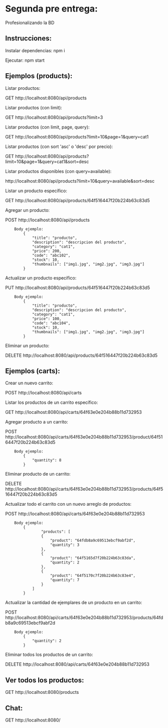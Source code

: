 # Segunda pre entrega:

Profesionalizando la BD

## Instrucciones:

Instalar dependencias: npm i

Ejecutar: npm start

## Ejemplos (products):

Listar productos:

GET http://localhost:8080/api/products

Listar productos (con limit):

GET http://localhost:8080/api/products?limit=3

Listar productos (con limit, page, query):

GET http://localhost:8080/api/products?limit=10&page=1&query=cat1

Listar productos (con sort 'asc' o 'desc' por precio):

GET http://localhost:8080/api/products?limit=10&page=1&query=cat1&sort=desc

Listar productos disponibles (con query=available):

http://localhost:8080/api/products?limit=10&query=available&sort=desc

Listar un producto específico:

GET http://localhost:8080/api/products/64f516447f20b224b63c83d5

Agregar un producto:

POST http://localhost:8080/api/products

        Body ejemplo:
            {
                "title": "producto",
                "description": "descripcion del producto",
                "category": "cat1",
                "price": 200,
                "code": "abc102",
                "stock": 10,
                "thumbnails": ["img1.jpg", "img2.jpg", "img3.jpg"]
            }

Actualizar un producto específico:

PUT http://localhost:8080/api/products/64f516447f20b224b63c83d5

        Body ejemplo:
            {
                "title": "producto",
                "description": "descripcion del producto",
                "category": "cat1",
                "price": 100,
                "code": "abc104",
                "stock": 10,
                "thumbnails": ["img1.jpg", "img2.jpg", "img3.jpg"]
            }

Eliminar un producto:

DELETE http://localhost:8080/api/products/64f516447f20b224b63c83d5

## Ejemplos (carts):

Crear un nuevo carrito:

POST http://localhost:8080/api/carts

Listar los productos de un carrito específico:

GET http://localhost:8080/api/carts/64f63e0e204b88b11d732953

Agregar producto a un carrito:

POST http://localhost:8080/api/carts/64f63e0e204b88b11d732953/product/64f516447f20b224b63c83d5

        Body ejemplo:
            {
                "quantity": 8
            }

Eliminar producto de un carrito:

DELETE http://localhost:8080/api/carts/64f63e0e204b88b11d732953/products/64f516447f20b224b63c83d5

Actualizar todo el carrito con un nuevo arreglo de productos:

POST http://localhost:8080/api/carts/64f63e0e204b88b11d732953

        Body ejemplo:
            {
                    "products": [
                    {
                        "product": "64fdb8a9c69513ebcf9abf2d",
                        "quantity": 3
                    },
                    {
                        "product": "64f5165d7f20b224b63c83da",
                        "quantity": 2
                    },
                    {
                        "product": "64f5170c7f20b224b63c83e4",
                        "quantity": 7
                    }
                ]
            }

Actualizar la cantidad de ejemplares de un producto en un carrito:

POST http://localhost:8080/api/carts/64f63e0e204b88b11d732953/products/64fdb8a9c69513ebcf9abf2d

        Body ejemplo:
            {
                "quantity": 2
            }

Eliminar todos los productos de un carrito:

DELETE http://localhost:8080/api/carts/64f63e0e204b88b11d732953

## Ver todos los productos:

GET http://localhost:8080/products

## Chat:

GET http://localhost:8080/
